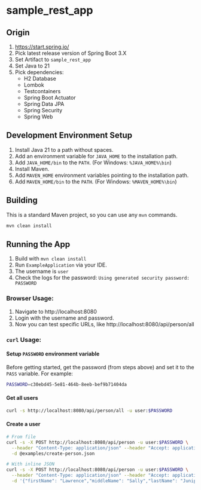 # sample_rest_app

## Origin

1. https://start.spring.io/
2. Pick latest release version of Spring Boot 3.X
3. Set Artifact to `sample_rest_app`
4. Set Java to 21
5. Pick dependencies:
    - H2 Database
    - Lombok
    - Testcontainers
    - Spring Boot Actuator
    - Spring Data JPA
    - Spring Security
    - Spring Web

## Development Environment Setup

1. Install Java 21 to a path without spaces.
2. Add an environment variable for `JAVA_HOME` to the installation path.
3. Add `JAVA_HOME/bin` to the `PATH`. (For Windows: `%JAVA_HOME%\bin`)
4. Install Maven.
5. Add `MAVEN_HOME` environment variables pointing to the installation path.
6. Add `MAVEN_HOME/bin` to the `PATH`. (For Windows: `%MAVEN_HOME%\bin`)

## Building

This is a standard Maven project, so you can use any `mvn` commands.

```bash
mvn clean install
```

## Running the App

1. Build with `mvn clean install`
2. Run `ExampleApplication` via your IDE.
3. The username is `user`
4. Check the logs for the password: `Using generated security password: PASSWORD`

### Browser Usage:

1. Navigate to http://localhost:8080
2. Login with the username and password.
3. Now you can test specific URLs, like http://localhost:8080/api/person/all

### `curl` Usage:

#### Setup `PASSWORD` environment variable

Before getting started, get the password (from steps above) and set it to the `PASS` variable. For example:

```bash
PASSWORD=c30ebd45-5e81-464b-8eeb-bef9b71404da
```

#### Get all users

```bash
curl -s http://localhost:8080/api/person/all -u user:$PASSWORD
```

#### Create a user

```bash
# From file
curl -s -X POST http://localhost:8080/api/person -u user:$PASSWORD \
  --header "Content-Type: application/json" --header "Accept: application/json" \
  -d @examples/create-person.json

# With inline JSON
curl -s -X POST http://localhost:8080/api/person -u user:$PASSWORD \
  --header "Content-Type: application/json" --header "Accept: application/json" \
  -d '{"firstName": "Lawrence","middleName": "Sally","lastName": "Juniper","addresses": []}'
```
